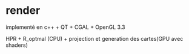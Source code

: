 # render

implementé en c++ + QT + CGAL + OpenGL 3.3 

HPR + R_optmal (CPU)  +  projection et generation des cartes(GPU avec shaders)
